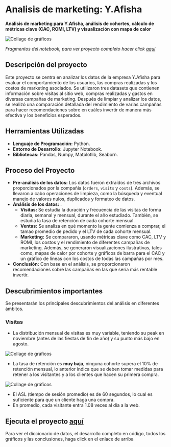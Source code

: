 # Analisis de marketing: Y.Afisha
__Análisis de marketing para Y.Afisha, análisis de cohortes, cálculo de métricas clave (CAC, ROMI, LTV) y visualización con mapa de calor__

<image src="https://github.com/BastianLQ/Analisis-de-Marketing-Y.Afisha/blob/main/Images/banner.png" alt="Collage de gráficos">

_Fragmentos del notebook, para ver proyecto completo hacer click [aquí](https://portfoliodabastianlopez.on.drv.tw/Portafolio/P8.html)_

## Descripción del proyecto
Este proyecto se centra en analizar los datos de la empresa Y.Afisha para evaluar el comportamiento de los usuarios, las compras realizadas y los costos de marketing asociados. Se utilizaron tres datasets que contienen información sobre visitas al sitio web, compras realizadas y gastos en diversas campañas de marketing. Después de limpiar y analizar los datos, se realizó una comparación detallada del rendimiento de varias campañas para hacer recomendaciones sobre en cuáles invertir de manera más efectiva y los beneficios esperados.
  
## Herramientas Utilizadas
- __Lenguaje de Programación:__ Python.
- __Entorno de Desarrollo:__ Jupyter Notebook.
- __Bibliotecas:__ Pandas, Numpy, Matplotlib, Seaborn.
  
## Proceso del Proyecto
- __Pre-análisis de los datos:__ Los datos fueron extraídos de tres archivos proporcionados por la compañía (`orders`, `visits` y `costs`). Además, se llevaron a cabo operaciones de limpieza, como la búsqueda y eventual manejo de valores nulos, duplicados y formateo de datos.
- __Análisis de los datos:__ .
  - __Visitas:__ Se estudia la duración y frecuencia de las visitas de forma diaria, semanal y mensual, durante el año estudiado. También, se estudia la tasa de retención de cada cohorte mensual.
  - __Ventas:__ Se analiza en qué momento la gente comienza a comprar, el tamao promedio de pedido y el LTV de cada cohorte mensual.
  - __Marketing:__ Se compararon, usando métricas clave como CAC, LTV y ROMI, los costos y el rendimiento de diferentes campañas de marketing. Además, se generaron visualizaciones ilustrativas, tales como, mapas de calor por cohorte y gráficos de barra para el CAC y un gráfico de líneas con los costos de todas las campañas por mes.
- __Conclusión:__ Con base en el análisis, se proporcionaron recomendaciones sobre las campañas en las que sería más rentable invertir.
  
## Descubrimientos importantes
Se presentarán los principales descubrimientos del análisis en diferentes ámbitos.

### Visitas
- La distribución mensual de visitas es muy variable, teniendo su peak en noviembre (antes de las fiestas de fin de año) y su punto más bajo en agosto.
<image src="https://github.com/BastianLQ/Analisis-de-Marketing-Y.Afisha/blob/main/Images/output_65_0.png" alt="Collage de gráficos">

- La tasa de retención es __muy baja__, ninguna cohorte supera el 10% de retención mensual, lo anterior indica que se deben tomar medidas para retener a los visitantes y a los clientes que hacen su primera compra.
<image src="https://github.com/BastianLQ/Analisis-de-Marketing-Y.Afisha/blob/main/Images/output_91_0.png" alt="Collage de gráficos">
  
- El ASL (tiempo de sesión promedio) es de 60 segundos, lo cual es suficiente para que un cliente haga una compra.
- En promedio, cada visitante entra 1.08 veces al día a la web.

## Ejecuta el proyecto [aquí](https://portfoliodabastianlopez.on.drv.tw/Portafolio/P8.html)
Para ver el diccionario de datos, el desarrollo completo en código, todos los gráficos y las conclusiones, haga click en el enlace de arriba
